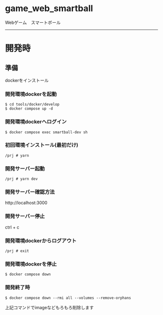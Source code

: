 # game_web_smartball
Webゲーム　スマートボール

---
# 開発時
## 準備
dockerをインストール

### 開発環境dockerを起動
```
$ cd tools/docker/develop
$ docker compose up -d
```

### 開発環境dockerへログイン
```
$ docker compose exec smartball-dev sh
```

### 初回環境インストール(最初だけ)
```
/prj # yarn
```

### 開発サーバー起動
```
/prj # yarn dev
```

### 開発サーバー確認方法
http://localhost:3000

### 開発サーバー停止
ctrl + c

### 開発環境dockerからログアウト
```
/prj # exit
```

### 開発環境dockerを停止
```
$ docker compose down
```

### 開発終了時
```
$ docker compose down --rmi all --volumes --remove-orphans
```
上記コマンドでimageなどもろもろ削除します